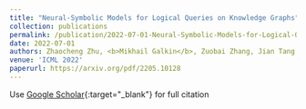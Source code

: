 ```yaml
---
title: "Neural-Symbolic Models for Logical Queries on Knowledge Graphs"
collection: publications
permalink: /publication/2022-07-01-Neural-Symbolic-Models-for-Logical-Queries-on-Knowledge-Graphs
date: 2022-07-01
authors: Zhaocheng Zhu, <b>Mikhail Galkin</b>, Zuobai Zhang, Jian Tang
venue: 'ICML 2022'
paperurl: https://arxiv.org/pdf/2205.10128
---
```

Use [Google Scholar](https://scholar.google.com/scholar?q=Neural+Symbolic+Models+for+Logical+Queries+on+Knowledge+Graphs){:target="_blank"} for full citation